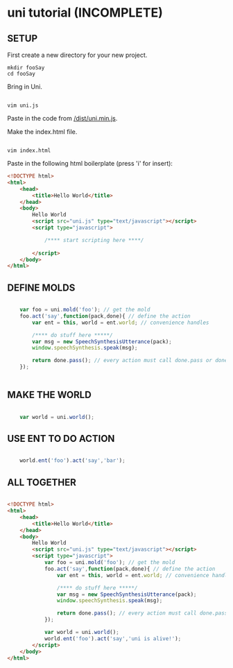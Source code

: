 # uni tutorial (INCOMPLETE)

## SETUP

First create a new directory for your new project.

```
mkdir fooSay
cd fooSay
```

Bring in Uni.

```

vim uni.js

```

Paste in the code from [/dist/uni.min.js](source). 

Make the index.html file.

```

vim index.html

```

Paste in the following html boilerplate (press 'i' for insert):

```html
<!DOCTYPE html>
<html>
    <head>
        <title>Hello World</title>
	</head>
	<body>
		Hello World
		<script src="uni.js" type="text/javascript"></script>
		<script type="javascript">

			/**** start scripting here ****/
			
		</script>
	</body>
</html>
```

## DEFINE MOLDS

``` javascript

	var foo = uni.mold('foo'); // get the mold
	foo.act('say',function(pack,done){ // define the action
		var ent = this, world = ent.world; // convenience handles

		/**** do stuff here *****/
		var msg = new SpeechSynthesisUtterance(pack);
		window.speechSynthesis.speak(msg);

		return done.pass(); // every action must call done.pass or done.fail
	});
	
```

## MAKE THE WORLD

``` javascript

	var world = uni.world();

```

## USE ENT TO DO ACTION

``` javascript

	world.ent('foo').act('say','bar');

```

## ALL TOGETHER

```html

<!DOCTYPE html>
<html>
    <head>
        <title>Hello World</title>
	</head>
	<body>
		Hello World
		<script src="uni.js" type="text/javascript"></script>
		<script type="javascript">
			var foo = uni.mold('foo'); // get the mold
			foo.act('say',function(pack,done){ // define the action
				var ent = this, world = ent.world; // convenience handles

				/**** do stuff here *****/
				var msg = new SpeechSynthesisUtterance(pack);
				window.speechSynthesis.speak(msg);

				return done.pass(); // every action must call done.pass or done.fail
			});

			var world = uni.world();
			world.ent('foo').act('say','uni is alive!');
		</script>
	</body>
</html>

```


